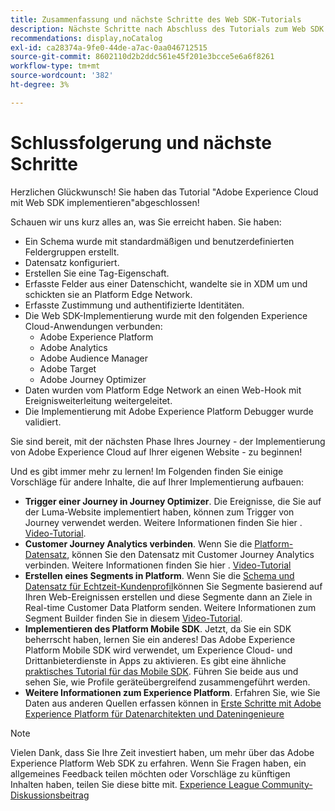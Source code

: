 ```yaml
---
title: Zusammenfassung und nächste Schritte des Web SDK-Tutorials
description: Nächste Schritte nach Abschluss des Tutorials zum Web SDK
recommendations: display,noCatalog
exl-id: ca28374a-9fe0-44de-a7ac-0aa046712515
source-git-commit: 8602110d2b2ddc561e45f201e3bcce5e6a6f8261
workflow-type: tm+mt
source-wordcount: '382'
ht-degree: 3%

---
```


# Schlussfolgerung und nächste Schritte

Herzlichen Glückwunsch! Sie haben das Tutorial &quot;Adobe Experience Cloud mit Web SDK implementieren&quot;abgeschlossen!

Schauen wir uns kurz alles an, was Sie erreicht haben. Sie haben:

* Ein Schema wurde mit standardmäßigen und benutzerdefinierten Feldergruppen erstellt.
* Datensatz konfiguriert.
* Erstellen Sie eine Tag-Eigenschaft.
* Erfasste Felder aus einer Datenschicht, wandelte sie in XDM um und schickten sie an Platform Edge Network.
* Erfasste Zustimmung und authentifizierte Identitäten.
* Die Web SDK-Implementierung wurde mit den folgenden Experience Cloud-Anwendungen verbunden:
   * Adobe Experience Platform
   * Adobe Analytics
   * Adobe Audience Manager
   * Adobe Target
   * Adobe Journey Optimizer
* Daten wurden vom Platform Edge Network an einen Web-Hook mit Ereignisweiterleitung weitergeleitet.
* Die Implementierung mit Adobe Experience Platform Debugger wurde validiert.

Sie sind bereit, mit der nächsten Phase Ihres Journey - der Implementierung von Adobe Experience Cloud auf Ihrer eigenen Website - zu beginnen!

Und es gibt immer mehr zu lernen! Im Folgenden finden Sie einige Vorschläge für andere Inhalte, die auf Ihrer Implementierung aufbauen:


* **Trigger einer Journey in Journey Optimizer**. Die Ereignisse, die Sie auf der Luma-Website implementiert haben, können zum Trigger von Journey verwendet werden. Weitere Informationen finden Sie hier . [Video-Tutorial](https://experienceleague.adobe.com/en/docs/journey-optimizer-learn/tutorials/create-journeys/use-case-transactional-journey).
* **Customer Journey Analytics verbinden**. Wenn Sie die [Platform-Datensatz](setup-experience-platform.md), können Sie den Datensatz mit Customer Journey Analytics verbinden. Weitere Informationen finden Sie hier . [Video-Tutorial](https://experienceleague.adobe.com/en/docs/customer-journey-analytics-learn/tutorials/connections/connecting-customer-journey-analytics-to-data-sources-in-platform)
* **Erstellen eines Segments in Platform**. Wenn Sie die [Schema und Datensatz für Echtzeit-Kundenprofil](setup-experience-platform.md)können Sie Segmente basierend auf Ihren Web-Ereignissen erstellen und diese Segmente dann an Ziele in Real-time Customer Data Platform senden. Weitere Informationen zum Segment Builder finden Sie in diesem [Video-Tutorial](https://experienceleague.adobe.com/en/docs/platform-learn/tutorials/audiences/create-audiences).
* **Implementieren des Platform Mobile SDK**. Jetzt, da Sie ein SDK beherrscht haben, lernen Sie ein anderes! Das Adobe Experience Platform Mobile SDK wird verwendet, um Experience Cloud- und Drittanbieterdienste in Apps zu aktivieren. Es gibt eine ähnliche [praktisches Tutorial für das Mobile SDK](https://experienceleague.adobe.com/en/docs/platform-learn/implement-mobile-sdk/overview). Führen Sie beide aus und sehen Sie, wie Profile geräteübergreifend zusammengeführt werden.
* **Weitere Informationen zum Experience Platform**. Erfahren Sie, wie Sie Daten aus anderen Quellen erfassen können in [Erste Schritte mit Adobe Experience Platform für Datenarchitekten und Dateningenieure](https://experienceleague.adobe.com/en/docs/platform-learn/getting-started-for-data-architects-and-data-engineers/overview)


>[!NOTE]
>
>Vielen Dank, dass Sie Ihre Zeit investiert haben, um mehr über das Adobe Experience Platform Web SDK zu erfahren. Wenn Sie Fragen haben, ein allgemeines Feedback teilen möchten oder Vorschläge zu künftigen Inhalten haben, teilen Sie diese bitte mit. [Experience League Community-Diskussionsbeitrag](https://experienceleaguecommunities.adobe.com/t5/adobe-experience-platform-data/tutorial-discussion-implement-adobe-experience-cloud-with-web/td-p/444996)
